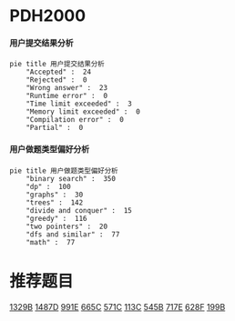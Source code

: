 # PDH2000

<!-- tabs:start -->



#### **用户提交结果分析**

```mermaid
pie title 用户提交结果分析
    "Accepted" :  24
    "Rejected" :  0
    "Wrong answer" :  23
    "Runtime error" :  0
    "Time limit exceeded" :  3
    "Memory limit exceeded" :  0
    "Compilation error" :  0
    "Partial" :  0
```

#### **用户做题类型偏好分析**

```mermaid
pie title 用户做题类型偏好分析
    "binary search" :  350
    "dp" :  100
    "graphs" :  30
    "trees" :  142
    "divide and conquer" :  15
    "greedy" :  116
    "two pointers" :  20
    "dfs and similar" :  77
    "math" :  77
```



<!-- tabs:end -->
# 推荐题目
[1329B](https://codeforces.com/contest/1329/problem/B)
[1487D](https://codeforces.com/contest/1487/problem/D)
[991E](https://codeforces.com/contest/991/problem/E)
[665C](https://codeforces.com/contest/665/problem/C)
[571C](https://codeforces.com/contest/571/problem/C)
[113C](https://codeforces.com/contest/113/problem/C)
[545B](https://codeforces.com/contest/545/problem/B)
[717E](https://codeforces.com/contest/717/problem/E)
[628F](https://codeforces.com/contest/628/problem/F)
[199B](https://codeforces.com/contest/199/problem/B)
